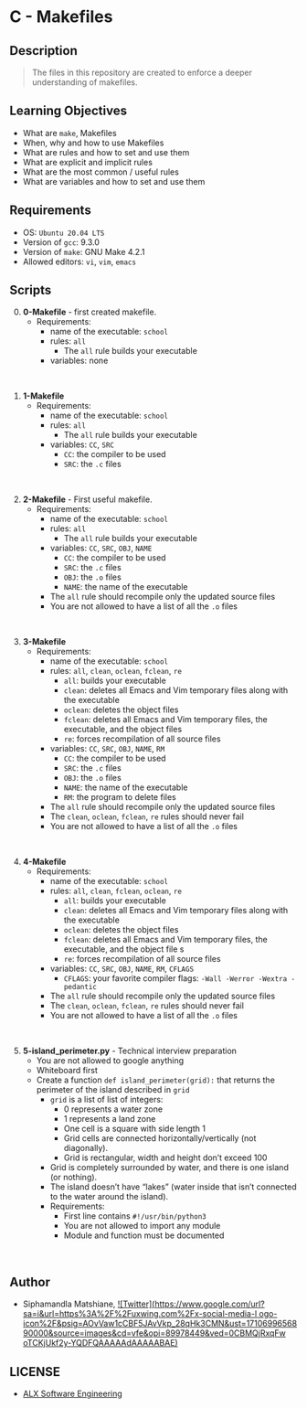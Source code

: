 # C - Makefiles

## Description
> The files in this repository are created to enforce a deeper understanding of makefiles.

## Learning Objectives
- What are `make`, Makefiles
- When, why and how to use Makefiles
- What are rules and how to set and use them
- What are explicit and implicit rules
- What are the most common / useful rules
- What are variables and how to set and use them

## Requirements
- OS: `Ubuntu 20.04 LTS`
- Version of `gcc`: 9.3.0
- Version of `make`: GNU Make 4.2.1
- Allowed editors: `vi`, `vim`, `emacs`

## Scripts
0. **0-Makefile** - first created makefile.
    - Requirements:
        * name of the executable: `school`
        * rules: `all`
            * The `all` rule builds your executable
        * variables: none
<br>

1. **1-Makefile**
    - Requirements:
        * name of the executable: `school`
        * rules: `all`
            * The `all` rule builds your executable
        * variables: `CC`, `SRC`
            * `CC`: the compiler to be used
            * `SRC`: the `.c` files
<br>

2. **2-Makefile** - First useful makefile.
    - Requirements:
        * name of the executable: `school`
        * rules: `all`
            * The `all` rule builds your executable
        * variables: `CC`, `SRC`, `OBJ`, `NAME`
            * `CC`: the compiler to be used
            * `SRC`: the `.c` files
            * `OBJ`: the `.o` files
            * `NAME`: the name of the executable
        * The `all` rule should recompile only the updated source files
        * You are not allowed to have a list of all the `.o` files
<br>

3. **3-Makefile**
    - Requirements:
        * name of the executable: `school`
        * rules: `all`, `clean`, `oclean`, `fclean`, `re`
            * `all`: builds your executable
            * `clean`: deletes all Emacs and Vim temporary files along with the executable
            * `oclean`: deletes the object files
            * `fclean`: deletes all Emacs and Vim temporary files, the executable, and the object files
            * `re`: forces recompilation of all source files
        * variables: `CC`, `SRC`, `OBJ`, `NAME`, `RM`
            * `CC`: the compiler to be used
            * `SRC`: the `.c` files
            * `OBJ`: the `.o` files
            * `NAME`: the name of the executable
            * `RM`: the program to delete files
        * The `all` rule should recompile only the updated source files
        * The `clean`, `oclean`, `fclean`, `re` rules should never fail
        * You are not allowed to have a list of all the `.o` files
<br>

4. **4-Makefile**
    - Requirements:
        * name of the executable: `school`
        * rules: `all`, `clean`, `fclean`, `oclean`, `re`
            * `all`: builds your executable
            * `clean`: deletes all Emacs and Vim temporary files along with the executable
            * `oclean`: deletes the object files
            * `fclean`: deletes all Emacs and Vim temporary files, the executable, and the object file    s
            * `re`: forces recompilation of all source files
        * variables: `CC`, `SRC`, `OBJ`, `NAME`, `RM`, `CFLAGS`
            * `CFLAGS`: your favorite compiler flags: `-Wall -Werror -Wextra -pedantic`
        * The `all` rule should recompile only the updated source files
        * The `clean`, `oclean`, `fclean`, `re` rules should never fail
        * You are not allowed to have a list of all the `.o` files
<br>

5.  **5-island_perimeter.py** - Technical interview preparation
    - You are not allowed to google anything
    - Whiteboard first
    - Create a function `def island_perimeter(grid):` that returns the perimeter of the island described in `grid`
        * `grid` is a list of list of integers:
            * 0 represents a water zone
            * 1 represents a land zone
            * One cell is a square with side length 1
            * Grid cells are connected horizontally/vertically (not diagonally).
            * Grid is rectangular, width and height don’t exceed 100
        * Grid is completely surrounded by water, and there is one island (or nothing).
        * The island doesn’t have “lakes” (water inside that isn’t connected to the water around the island).
        * Requirements:
            - First line contains `#!/usr/bin/python3`
            - You are not allowed to import any module
            - Module and function must be documented
<br>

## Author
- Siphamandla Matshiane, [![Twitter](https://www.google.com/url?sa=i&url=https%3A%2F%2Fuxwing.com%2Fx-social-media-l    ogo-icon%2F&psig=AOvVaw1cCBF5JAvVkp_28qHk3CMN&ust=1710699656890000&source=images&cd=vfe&opi=89978449&ved=0CBMQjRxqFw    oTCKjUkf2y-YQDFQAAAAAdAAAAABAE)](https://twitter.com/sbumatshiane916)

## LICENSE
- [ALX Software Engineering](https://www.alxafrica.com/software-engineering)
